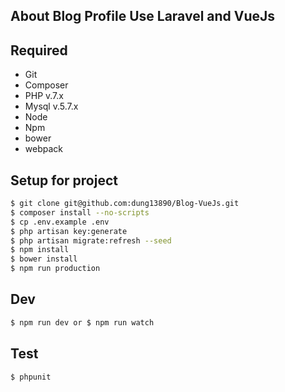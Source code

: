 ## About Blog Profile Use Laravel and VueJs

## Required

 - Git
 - Composer
 - PHP v.7.x
 - Mysql v.5.7.x
 - Node
 - Npm
 - bower
 - webpack

## Setup for project

```sh
$ git clone git@github.com:dung13890/Blog-VueJs.git
$ composer install --no-scripts
$ cp .env.example .env
$ php artisan key:generate
$ php artisan migrate:refresh --seed
$ npm install
$ bower install
$ npm run production
```

## Dev

```sh
$ npm run dev or $ npm run watch
```

## Test

```sh
$ phpunit
```
